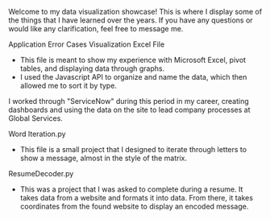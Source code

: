 Welcome to my data visualization showcase! This is where I display some of the things that I have learned over the years. If you have any questions or would like any clarification, feel free to message me.

Application Error Cases Visualization Excel File
  - This file is meant to show my experience with Microsoft Excel, pivot tables, and displaying data through graphs. 
  - I used the Javascript API to organize and name the data, which then allowed me to sort it by type.

I worked through "ServiceNow" during this period in my career, creating dashboards and using the data on the site to lead company processes at Global Services.

Word Iteration.py
  - This file is a small project that I designed to iterate through letters to show a message, almost in the style of the matrix.

ResumeDecoder.py
 - This was a project that I was asked to complete during a resume. It takes data from a website and formats it into data. From there, it takes coordinates from the found website to display an encoded message.
